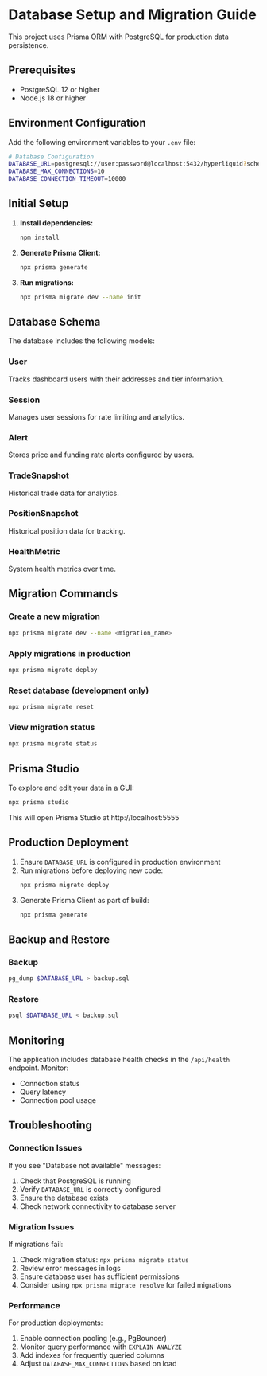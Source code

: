 # Database Setup and Migration Guide

This project uses Prisma ORM with PostgreSQL for production data persistence.

## Prerequisites

- PostgreSQL 12 or higher
- Node.js 18 or higher

## Environment Configuration

Add the following environment variables to your `.env` file:

```bash
# Database Configuration
DATABASE_URL=postgresql://user:password@localhost:5432/hyperliquid?schema=public
DATABASE_MAX_CONNECTIONS=10
DATABASE_CONNECTION_TIMEOUT=10000
```

## Initial Setup

1. **Install dependencies:**
   ```bash
   npm install
   ```

2. **Generate Prisma Client:**
   ```bash
   npx prisma generate
   ```

3. **Run migrations:**
   ```bash
   npx prisma migrate dev --name init
   ```

## Database Schema

The database includes the following models:

### User
Tracks dashboard users with their addresses and tier information.

### Session
Manages user sessions for rate limiting and analytics.

### Alert
Stores price and funding rate alerts configured by users.

### TradeSnapshot
Historical trade data for analytics.

### PositionSnapshot
Historical position data for tracking.

### HealthMetric
System health metrics over time.

## Migration Commands

### Create a new migration
```bash
npx prisma migrate dev --name <migration_name>
```

### Apply migrations in production
```bash
npx prisma migrate deploy
```

### Reset database (development only)
```bash
npx prisma migrate reset
```

### View migration status
```bash
npx prisma migrate status
```

## Prisma Studio

To explore and edit your data in a GUI:

```bash
npx prisma studio
```

This will open Prisma Studio at http://localhost:5555

## Production Deployment

1. Ensure `DATABASE_URL` is configured in production environment
2. Run migrations before deploying new code:
   ```bash
   npx prisma migrate deploy
   ```
3. Generate Prisma Client as part of build:
   ```bash
   npx prisma generate
   ```

## Backup and Restore

### Backup
```bash
pg_dump $DATABASE_URL > backup.sql
```

### Restore
```bash
psql $DATABASE_URL < backup.sql
```

## Monitoring

The application includes database health checks in the `/api/health` endpoint. Monitor:
- Connection status
- Query latency
- Connection pool usage

## Troubleshooting

### Connection Issues

If you see "Database not available" messages:

1. Check that PostgreSQL is running
2. Verify `DATABASE_URL` is correctly configured
3. Ensure the database exists
4. Check network connectivity to database server

### Migration Issues

If migrations fail:

1. Check migration status: `npx prisma migrate status`
2. Review error messages in logs
3. Ensure database user has sufficient permissions
4. Consider using `npx prisma migrate resolve` for failed migrations

### Performance

For production deployments:

1. Enable connection pooling (e.g., PgBouncer)
2. Monitor query performance with `EXPLAIN ANALYZE`
3. Add indexes for frequently queried columns
4. Adjust `DATABASE_MAX_CONNECTIONS` based on load
